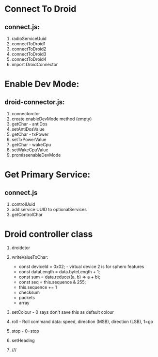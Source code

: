 # Connect To Droid

## connect.js:

1. radioServiceUuid
2. connectToDroid1
3. connectToDroid2
4. connectToDroid3
5. connectToDroid4
6. import DroidConnector

# Enable Dev Mode:

## droid-connector.js:

1. connectorctor
2. create enableDevMode method (empty)
3. getChar - antiDos
4. setAntiDosValue
5. getChar - txPower
6. setTxPowerValue
7. getChar - wakeCpu
8. setWakeCpuValue
9. promiseenableDevMode

# Get Primary Service:

## connect.js

1. controlUuid
2. add service UUID to optionalServices
3. getControlChar

# Droid controller class

1. droidctor
2. writeValueToChar:

    - const deviceId = 0x02; - virtual device 2 is for sphero features
    - const dataLength = data.byteLength + 1;
    - const sum = data.reduce((a, b) => a + b);
    - const seq = this.sequence & 255;
    - this.sequence += 1
    - checksum
    - packets
    - array
3. setColour - 0 says don't save this as default colour
4. roll - Roll command data: speed, direction (MSB), direction (LSB), 1=go
5. stop - 0=stop
6. setHeading
7. /// <reference path='./types/droid.d.ts' />